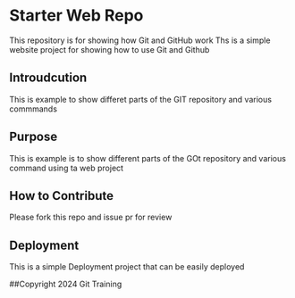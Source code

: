# Starter Web Repo

This repository is for showing how Git and GitHub work
Ths is a simple website project for showing how to use Git and Github

## Introudcution
This is example to show differet parts of the GIT repository and various commmands 
## Purpose
This is example is to show different parts of the GOt repository and various command using ta web project

## How to Contribute
Please fork this repo and issue pr for review


## Deployment
This is a simple Deployment project that can be easily deployed

##Copyright
2024 Git Training
